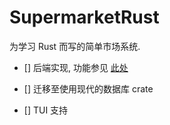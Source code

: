 # SupermarketRust

为学习 Rust 而写的简单市场系统.

- [] 后端实现, 功能参见 [此处](https://github.com/201220014/WhaleMarket)

- [] 迁移至使用现代的数据库 crate

- [] TUI 支持
